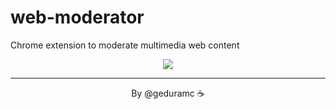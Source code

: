 # web-moderator

Chrome extension to moderate multimedia web content

<p align="center">
  <a href="https://moderator.geduramc.com" target="_blank">
    <img src="https://res.cloudinary.com/geduramc/image/upload/s--WqedvgRp--/v1678133056/web-moderator-captures/screen_1.png" />
  </a>
</p>

<hr>
<p align="center">By @geduramc ☕</p>
